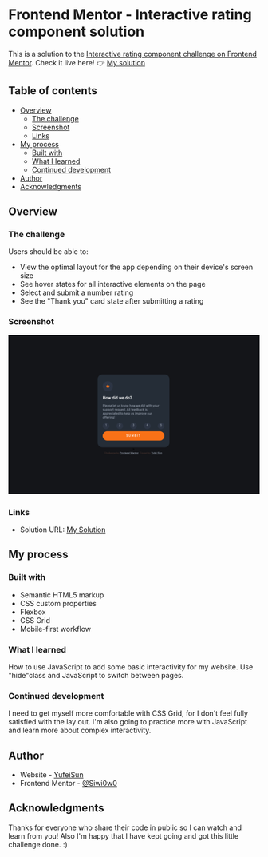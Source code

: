 # Frontend Mentor - Interactive rating component solution

This is a solution to the [Interactive rating component challenge on Frontend Mentor](https://www.frontendmentor.io/challenges/interactive-rating-component-koxpeBUmI).
Check it live here! 👉 [My solution](https://siwi0w0.github.io/interactive-rating-component-main/)

## Table of contents

- [Overview](#overview)
  - [The challenge](#the-challenge)
  - [Screenshot](#screenshot)
  - [Links](#links)
- [My process](#my-process)
  - [Built with](#built-with)
  - [What I learned](#what-i-learned)
  - [Continued development](#Continued-development)
- [Author](#author)
- [Acknowledgments](#acknowledgments)

## Overview

### The challenge

Users should be able to:

- View the optimal layout for the app depending on their device's screen size
- See hover states for all interactive elements on the page
- Select and submit a number rating
- See the "Thank you" card state after submitting a rating

### Screenshot

![interactive-rating-component](./images/screenshot.png)

### Links

- Solution URL: [My Solution](https://github.com/Siwi0w0/interactive-rating-component-main)

## My process

### Built with

- Semantic HTML5 markup
- CSS custom properties
- Flexbox
- CSS Grid
- Mobile-first workflow

### What I learned

How to use JavaScript to add some basic interactivity for my website. Use "hide"class and JavaScript to switch between pages.

### Continued development

I need to get myself more comfortable with CSS Grid, for I don't feel fully satisfied with the lay out. I'm also going to practice more with JavaScript and learn more about complex interactivity.

## Author

- Website - [YufeiSun](https://github.com/Siwi0w0)
- Frontend Mentor - [@Siwi0w0](https://www.frontendmentor.io/profile/Siwi0w0)

## Acknowledgments

Thanks for everyone who share their code in public so I can watch and learn from you! Also I'm happy that I have kept going and got this little challenge done. :)
